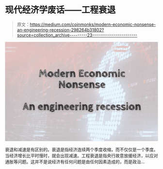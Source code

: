 # 现代经济学废话——工程衰退

> 原文：<https://medium.com/coinmonks/modern-economic-nonsense-an-engineering-recession-298264b31802?source=collection_archive---------23----------------------->

![](img/7e79bde5e35de2541053e0316af1aa4e.png)

衰退和减速是有区别的。衰退是指经济连续两个季度收缩，而不仅仅是一个季度。当经济增长比平时慢时，就会出现减速。工程衰退是指央行故意放缓经济，以应对通胀等问题。这并不是说经济有任何问题是由任何因素造成的，而是政治…